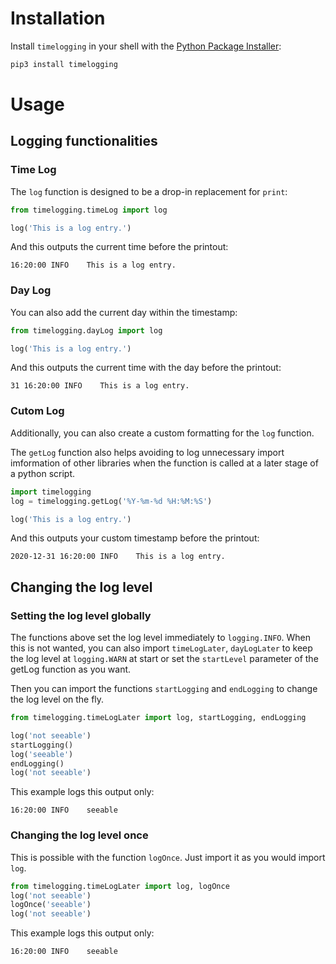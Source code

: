 # Installation

Install `timelogging` in your shell with the [Python Package Installer](https://pip.pypa.io/en/stable/):

```sh
pip3 install timelogging
```

# Usage

## Logging functionalities
### Time Log

The `log` function is designed to be a drop-in replacement for `print`:

```python
from timelogging.timeLog import log

log('This is a log entry.')
```

And this outputs the current time before the printout:

```
16:20:00 INFO    This is a log entry.
```

### Day Log

You can also add the current day within the timestamp:

```python
from timelogging.dayLog import log

log('This is a log entry.')
```

And this outputs the current time with the day before the printout:

```
31 16:20:00 INFO    This is a log entry.
```

### Cutom Log

Additionally, you can also create a custom formatting for the `log` function.

The `getLog` function also helps avoiding to log unnecessary import imformation of other libraries when the function is called at a later stage of a python script.

```python
import timelogging
log = timelogging.getLog('%Y-%m-%d %H:%M:%S')

log('This is a log entry.')
```

And this outputs your custom timestamp before the printout:

```
2020-12-31 16:20:00 INFO    This is a log entry.
```

## Changing the log level
### Setting the log level globally
The functions above set the log level immediately to `logging.INFO`. When this is not wanted, you can also import `timeLogLater`, `dayLogLater` to keep the log level at `logging.WARN` at start or set the `startLevel` parameter of the getLog function as you want.

Then you can import the functions `startLogging` and `endLogging` to change the log level on the fly.
```python
from timelogging.timeLogLater import log, startLogging, endLogging

log('not seeable')
startLogging()
log('seeable')
endLogging()
log('not seeable')
```
This example logs this output only:
```
16:20:00 INFO    seeable
```

### Changing the log level once
This is possible with the function `logOnce`. Just import it as you would import `log`.
```python
from timelogging.timeLogLater import log, logOnce
log('not seeable')
logOnce('seeable')
log('not seeable')
```
This example logs this output only:
```
16:20:00 INFO    seeable
```